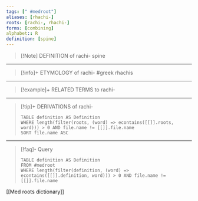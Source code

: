 ```yaml
---
tags: [" #medroot"]
aliases: [rhachi-]
roots: [rachi-, rhachi-]
forms: [combining]
alphabet:: R
definition: [spine]
---
```

>[!Note] DEFINITION of rachi-
>spine
_____
>[!info]+ ETYMOLOGY of rachi-
>#greek rhachis
_____
>[!example]+ RELATED TERMS to rachi-
>
_____
>[!tip]+ DERIVATIONS of rachi-
>```dataview
>TABLE definition AS Definition 
>WHERE length(filter(roots, (word) => econtains([[]].roots, word))) > 0 AND file.name != [[]].file.name
>SORT file.name ASC
>```
___
>[!faq]- Query
>```dataview
>TABLE definition AS Definition
>FROM #medroot
>WHERE length(filter(definition, (word) => econtains([[]].definition, word))) > 0 AND file.name != [[]].file.name
>```

[[Med roots dictionary]]